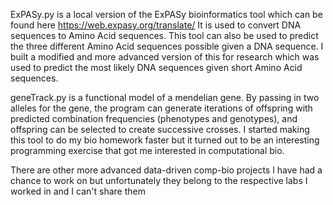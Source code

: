 ExPASy.py is a local version of the ExPASy bioinformatics tool which can be found here https://web.expasy.org/translate/
It is used to convert DNA sequences to Amino Acid sequences. This tool can also be used to predict the three different Amino Acid sequences possible given a DNA sequence. I built a modified and more advanced version of this for research which was used to predict the most likely DNA sequences given short Amino Acid sequences.

geneTrack.py is a functional model of a mendelian gene. By passing in two alleles for the gene, the program can generate iterations of offspring with predicted combination frequencies (phenotypes and genotypes), and offspring can be selected to create successive crosses. I started making this tool to do my bio homework faster but it turned out to be an interesting programming exercise that got me interested in computational bio.

There are other more advanced data-driven comp-bio projects I have had a chance to work on but unfortunately they belong to the respective labs I worked in and I can't share them

